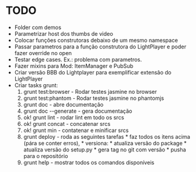 
# TODO

* Folder com demos
* Parametrizar host dos thumbs de video
* Colocar funções construtoras debaixo de um mesmo namespace
* Passar parametros para a função construtora do LightPlayer e poder fazer override no open
* Testar edge cases. Ex.: problema com parametros.
* Fazer mixins para Mod: ItemManager e PubSub
* Criar versão BBB do Lightplayer para exemplificar extensão do LightPlayer
* Criar tasks grunt:
    1. grunt test:browser   - Rodar testes jasmine no browser
    2. grunt test:phantom   - Rodar testes jasmine no phantomjs
    3. grunt doc            - abre documentação
    4. grunt doc --generate - gera documentação
    5. ok! grunt lint       - rodar lint em todo os srcs
    6. ok! grunt concat     - concatenar srcs
    7. ok! grunt min        - contatenar e minificar srcs
    8. grunt deploy         - roda as seguintes tarefas
                                * faz todos os itens acima (pára se conter erros),
                                * versiona:
                                    * atualiza versão do package
                                    * atualiza versão do setup.py
                                    * gera tag no git com versão
                                * pusha para o repositório
    9. grunt help           - mostrar todos os comandos disponíveis
